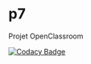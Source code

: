# p7
Projet OpenClassroom

[![Codacy Badge](https://app.codacy.com/project/badge/Grade/3a601bf12db34aec98a9b2857c48cf9f)](https://www.codacy.com/gh/Nerpp/p7/dashboard?utm_source=github.com&amp;utm_medium=referral&amp;utm_content=Nerpp/p7&amp;utm_campaign=Badge_Grade)
